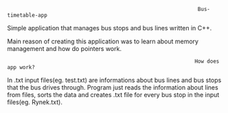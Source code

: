                                                                   Bus-timetable-app
Simple application that manages bus stops and bus lines written in C++.

Main reason of creating this application was to learn about 
memory management and how do pointers work. 

                                                                 How does app work?
In .txt input files(eg. test.txt) are informations about bus lines and bus stops that the bus drives through.
Program just reads the information about lines from files, sorts the data and creates .txt file for every 
bus stop in the input files(eg. Rynek.txt). 
